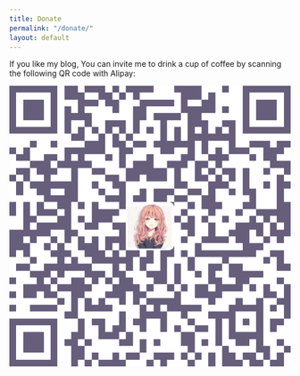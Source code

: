 ```yaml
---
title: Donate
permalink: "/donate/"
layout: default
---
```


If you like my blog,
You can invite me to drink a cup of coffee by scanning
the following QR code with Alipay:

![Invite me to drink coffee](donate.png)
